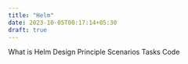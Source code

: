 ```yaml
---
title: "Helm"
date: 2023-10-05T00:17:14+05:30
draft: true
---
```




What is Helm
Design Principle
Scenarios
Tasks
Code
